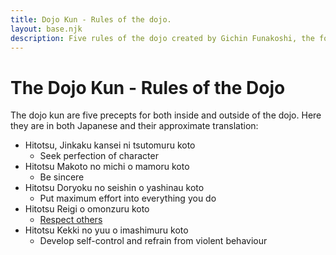```yaml
---
title: Dojo Kun - Rules of the dojo.
layout: base.njk
description: Five rules of the dojo created by Gichin Funakoshi, the founder of Shotokan Karate. Perfect character; Be sincere; Endeavour; Respect others; Self-Control.
---
```

# The Dojo Kun - Rules of the Dojo

The dojo kun are five precepts for both inside and outside of the dojo. Here they are in both Japanese and their approximate translation: 

* Hitotsu, Jinkaku kansei ni tsutomuru koto
  * Seek perfection of character
* Hitotsu Makoto no michi o mamoru koto
  * Be sincere
* Hitotsu Doryoku no seishin o yashinau koto
  * Put maximum effort into everything you do
* Hitotsu Reigi o omonzuru koto
  * [Respect others](/etiquette)
* Hitotsu Kekki no yuu o imashimuru koto
  * Develop self-control and refrain from violent behaviour
